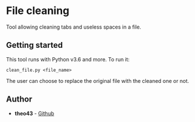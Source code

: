 # File cleaning
Tool allowing cleaning tabs and useless spaces in a file.

## Getting started
This tool runs with Python v3.6 and more. To run it:
```
clean_file.py <file_name>
```
The user can choose to replace the original file with the cleaned one or not.

## Author
* **theo43** - [Github](https://github.com/theo43)

